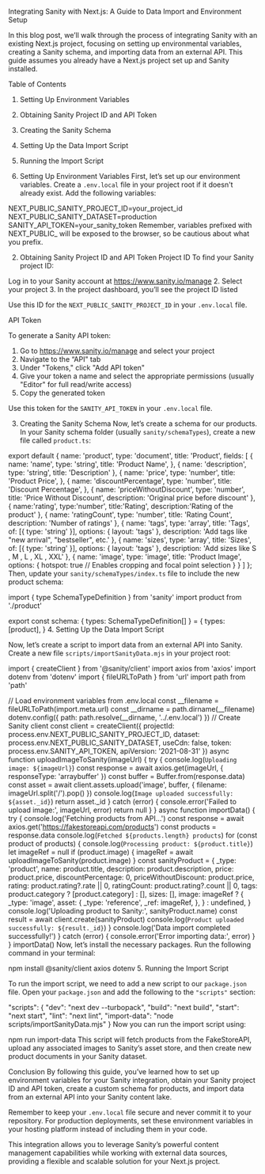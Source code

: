 Integrating Sanity with Next.js: A Guide to Data Import and Environment Setup

In this blog post, we’ll walk through the process of integrating Sanity with an existing Next.js project, focusing on setting up environmental variables, creating a Sanity schema, and importing data from an external API. This guide assumes you already have a Next.js project set up and Sanity installed.

Table of Contents
1. Setting Up Environment Variables
2. Obtaining Sanity Project ID and API Token
3. Creating the Sanity Schema
4. Setting Up the Data Import Script
5. Running the Import Script

1. Setting Up Environment Variables
First, let’s set up our environment variables. Create a `.env.local` file in your project root if it doesn't already exist. Add the following variables:

NEXT_PUBLIC_SANITY_PROJECT_ID=your_project_id
NEXT_PUBLIC_SANITY_DATASET=production
SANITY_API_TOKEN=your_sanity_token
Remember, variables prefixed with NEXT_PUBLIC_ will be exposed to the browser, so be cautious about what you prefix.

2. Obtaining Sanity Project ID and API Token
Project ID
To find your Sanity project ID:

Log in to your Sanity account at https://www.sanity.io/manage
2. Select your project
3. In the project dashboard, you’ll see the project ID listed

Use this ID for the `NEXT_PUBLIC_SANITY_PROJECT_ID` in your `.env.local` file.

API Token

To generate a Sanity API token:

1. Go to https://www.sanity.io/manage and select your project
2. Navigate to the “API" tab
3. Under "Tokens," click "Add API token"
4. Give your token a name and select the appropriate permissions (usually "Editor" for full read/write access)
5. Copy the generated token




Use this token for the `SANITY_API_TOKEN` in your `.env.local` file.

3. Creating the Sanity Schema
Now, let’s create a schema for our products. In your Sanity schema folder (usually `sanity/schemaTypes`), create a new file called `product.ts`:

export default {
  name: 'product',
  type: 'document',
  title: 'Product',
  fields: [
    {
      name: 'name',
      type: 'string',
      title: 'Product Name',
    },
    {
      name: 'description',
      type: 'string',
      title: 'Description'
    },
    {
      name: 'price',
      type: 'number',
      title: 'Product Price',
    },
    {
      name: 'discountPercentage',
      type: 'number',
      title: 'Discount Percentage',
    },
    {
      name: 'priceWithoutDiscount',
      type: 'number',
      title: 'Price Without Discount',
      description: 'Original price before discount'
    },
    {
      name:'rating',
      type:'number',
      title:'Rating',
      description:'Rating of the product'
    },
    {
      name: 'ratingCount',
      type: 'number',
      title: 'Rating Count',
      description: 'Number of ratings'
    },
    {
      name: 'tags',
      type: 'array',
      title: 'Tags',
      of: [{ type: 'string' }],
      options: {
        layout: 'tags'
      },
      description: 'Add tags like "new arrival", "bestseller", etc.'
    },
    {
      name: 'sizes',
      type: 'array',
      title: 'Sizes',
      of: [{ type: 'string' }],
      options: {
        layout: 'tags'
      },
      description: 'Add sizes like S , M , L , XL , XXL'
    },
    {
      name: 'image',
      type: 'image',
      title: 'Product Image',
      options: {
        hotspot: true // Enables cropping and focal point selection
      }
    }
  ]
};
Then, update your `sanity/schemaTypes/index.ts` file to include the new product schema:

import { type SchemaTypeDefinition } from 'sanity'
import product from './product'

export const schema: { types: SchemaTypeDefinition[] } = {
  types: [product],
}
4. Setting Up the Data Import Script

Now, let’s create a script to import data from an external API into Sanity. Create a new file `scripts/importSanityData.mjs` in your project root:

import { createClient } from '@sanity/client'
import axios from 'axios'
import dotenv from 'dotenv'
import { fileURLToPath } from 'url'
import path from 'path'

// Load environment variables from .env.local
const __filename = fileURLToPath(import.meta.url)
const __dirname = path.dirname(__filename)
dotenv.config({ path: path.resolve(__dirname, '../.env.local') })
// Create Sanity client
const client = createClient({
  projectId: process.env.NEXT_PUBLIC_SANITY_PROJECT_ID,
  dataset: process.env.NEXT_PUBLIC_SANITY_DATASET,
  useCdn: false,
  token: process.env.SANITY_API_TOKEN,
  apiVersion: '2021-08-31'
})
async function uploadImageToSanity(imageUrl) {
  try {
    console.log(`Uploading image: ${imageUrl}`)
    const response = await axios.get(imageUrl, { responseType: 'arraybuffer' })
    const buffer = Buffer.from(response.data)
    const asset = await client.assets.upload('image', buffer, {
      filename: imageUrl.split('/').pop()
    })
    console.log(`Image uploaded successfully: ${asset._id}`)
    return asset._id
  } catch (error) {
    console.error('Failed to upload image:', imageUrl, error)
    return null
  }
}
async function importData() {
  try {
    console.log('Fetching products from API...')
    const response = await axios.get('https://fakestoreapi.com/products')
    const products = response.data
    console.log(`Fetched ${products.length} products`)
    for (const product of products) {
      console.log(`Processing product: ${product.title}`)
      let imageRef = null
      if (product.image) {
        imageRef = await uploadImageToSanity(product.image)
      }
      const sanityProduct = {
        _type: 'product',
        name: product.title,
        description: product.description,
        price: product.price,
        discountPercentage: 0,
        priceWithoutDiscount: product.price,
        rating: product.rating?.rate || 0,
        ratingCount: product.rating?.count || 0,
        tags: product.category ? [product.category] : [],
        sizes: [],
        image: imageRef ? {
          _type: 'image',
          asset: {
            _type: 'reference',
            _ref: imageRef,
          },
        } : undefined,
      }
      console.log('Uploading product to Sanity:', sanityProduct.name)
      const result = await client.create(sanityProduct)
      console.log(`Product uploaded successfully: ${result._id}`)
    }
    console.log('Data import completed successfully!')
  } catch (error) {
    console.error('Error importing data:', error)
  }
}
importData()
Now, let’s install the necessary packages. Run the following command in your terminal:

npm install @sanity/client axios dotenv
5. Running the Import Script

To run the import script, we need to add a new script to our `package.json` file. Open your `package.json` and add the following to the `"scripts"` section:

"scripts": {
  "dev": "next dev --turbopack",
  "build": "next build",
  "start": "next start",
  "lint": "next lint",
  "import-data": "node scripts/importSanityData.mjs"
}
Now you can run the import script using:

npm run import-data
This script will fetch products from the FakeStoreAPI, upload any associated images to Sanity’s asset store, and then create new product documents in your Sanity dataset.

Conclusion
By following this guide, you’ve learned how to set up environment variables for your Sanity integration, obtain your Sanity project ID and API token, create a custom schema for products, and import data from an external API into your Sanity content lake.

Remember to keep your `.env.local` file secure and never commit it to your repository. For production deployments, set these environment variables in your hosting platform instead of including them in your code.

This integration allows you to leverage Sanity’s powerful content management capabilities while working with external data sources, providing a flexible and scalable solution for your Next.js project.

